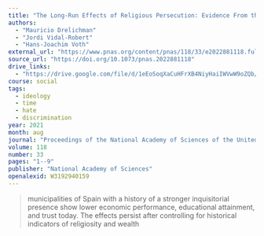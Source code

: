 ```yaml
---
title: "The Long-Run Effects of Religious Persecution: Evidence From the Spanish Inquisition"
authors:
  - "Mauricio Drelichman"
  - "Jordi Vidal-Robert"
  - "Hans-Joachim Voth"
external_url: "https://www.pnas.org/content/pnas/118/33/e2022881118.full.pdf"
source_url: "https://doi.org/10.1073/pnas.2022881118"
drive_links:
  - "https://drive.google.com/file/d/1eEoSoqXaCuHFrXB4NiyHaiIWVwW9oZQb/view?usp=drivesdk"
course: social
tags:
  - ideology
  - time
  - hate
  - discrimination
year: 2021
month: aug
journal: "Proceedings of the National Academy of Sciences of the United States of America"
volume: 118
number: 33
pages: "1--9"
publisher: "National Academy of Sciences"
openalexid: W3192940159
---
```


> municipalities of Spain with a history of a stronger inquisitorial presence show lower economic performance, educational attainment, and trust today.
> The effects persist after controlling for historical indicators of religiosity and wealth
